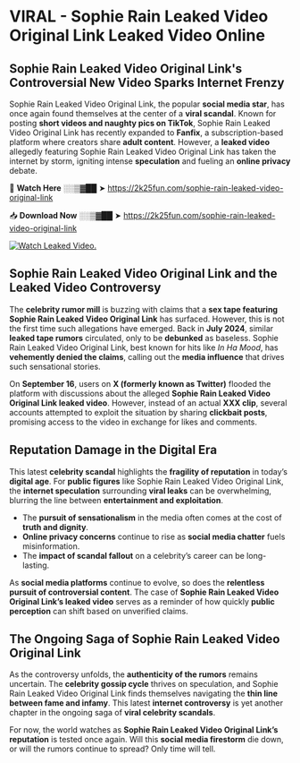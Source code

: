 # VIRAL - Sophie Rain Leaked Video Original Link Leaked Video Online

## **Sophie Rain Leaked Video Original Link's Controversial New Video Sparks Internet Frenzy**  

Sophie Rain Leaked Video Original Link, the popular **social media star**, has once again found themselves at the center of a **viral scandal**. Known for posting **short videos and naughty pics on TikTok**, Sophie Rain Leaked Video Original Link has recently expanded to **Fanfix**, a subscription-based platform where creators share **adult content**. However, a **leaked video** allegedly featuring Sophie Rain Leaked Video Original Link has taken the internet by storm, igniting intense **speculation** and fueling an **online privacy** debate.  

🔴 **Watch Here** ░░▒▓██ ➤ https://2k25fun.com/sophie-rain-leaked-video-original-link  

📥 **Download Now** ░░▒▓██ ➤ https://2k25fun.com/sophie-rain-leaked-video-original-link  

[![Watch Leaked Video.](https://miro.medium.com/v2/resize:fit:828/format:webp/1*cilzJN44JGOrTw9NJCrNHA.gif "Watch Leaked Video")](https://2k25fun.com/sophie-rain-leaked-video-original-link)

## **Sophie Rain Leaked Video Original Link and the Leaked Video Controversy**  

The **celebrity rumor mill** is buzzing with claims that a **sex tape featuring Sophie Rain Leaked Video Original Link** has surfaced. However, this is not the first time such allegations have emerged. Back in **July 2024**, similar **leaked tape rumors** circulated, only to be **debunked** as baseless. Sophie Rain Leaked Video Original Link, best known for hits like *In Ha Mood*, has **vehemently denied the claims**, calling out the **media influence** that drives such sensational stories.  

On **September 16**, users on **X (formerly known as Twitter)** flooded the platform with discussions about the alleged **Sophie Rain Leaked Video Original Link leaked video**. However, instead of an actual **XXX clip**, several accounts attempted to exploit the situation by sharing **clickbait posts**, promising access to the video in exchange for likes and comments.  

## **Reputation Damage in the Digital Era**  

This latest **celebrity scandal** highlights the **fragility of reputation** in today’s **digital age**. For **public figures** like Sophie Rain Leaked Video Original Link, the **internet speculation** surrounding **viral leaks** can be overwhelming, blurring the line between **entertainment and exploitation**.  

- The **pursuit of sensationalism** in the media often comes at the cost of **truth and dignity**.  
- **Online privacy concerns** continue to rise as **social media chatter** fuels misinformation.  
- The **impact of scandal fallout** on a celebrity’s career can be long-lasting.  

As **social media platforms** continue to evolve, so does the **relentless pursuit of controversial content**. The case of **Sophie Rain Leaked Video Original Link’s leaked video** serves as a reminder of how quickly **public perception** can shift based on unverified claims.  

## **The Ongoing Saga of Sophie Rain Leaked Video Original Link**  

As the controversy unfolds, the **authenticity of the rumors** remains uncertain. The **celebrity gossip cycle** thrives on speculation, and Sophie Rain Leaked Video Original Link finds themselves navigating the **thin line between fame and infamy**. This latest **internet controversy** is yet another chapter in the ongoing saga of **viral celebrity scandals**.  

For now, the world watches as **Sophie Rain Leaked Video Original Link’s reputation** is tested once again. Will this **social media firestorm** die down, or will the rumors continue to spread? Only time will tell.
